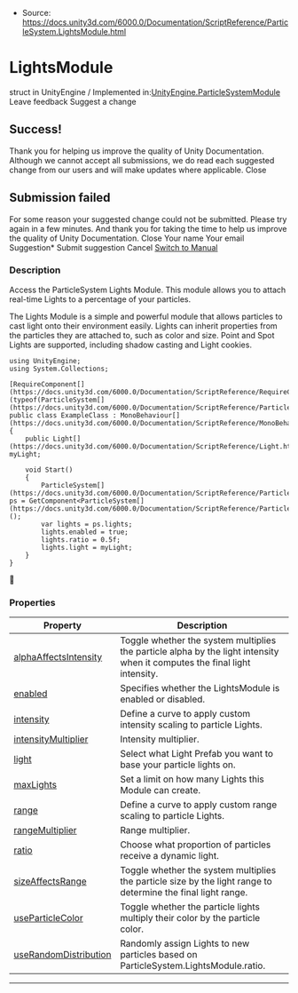 * Source: https://docs.unity3d.com/6000.0/Documentation/ScriptReference/ParticleSystem.LightsModule.html

# LightsModule
struct in UnityEngine
/
Implemented in:[UnityEngine.ParticleSystemModule](https://docs.unity3d.com/6000.0/Documentation/ScriptReference/UnityEngine.ParticleSystemModule.html)
Leave feedback
Suggest a change
## Success!
Thank you for helping us improve the quality of Unity Documentation. Although we cannot accept all submissions, we do read each suggested change from our users and will make updates where applicable.
Close
## Submission failed
For some reason your suggested change could not be submitted. Please <a>try again</a> in a few minutes. And thank you for taking the time to help us improve the quality of Unity Documentation.
Close
Your name Your email Suggestion* Submit suggestion
Cancel
[Switch to Manual](https://docs.unity3d.com/6000.0/Documentation/Manual/class-ParticleSystem.html "Go to ParticleSystem Component in the Manual")
### Description
Access the ParticleSystem Lights Module.
This module allows you to attach real-time Lights to a percentage of your particles.  
  
The Lights Module is a simple and powerful module that allows particles to cast light onto their environment easily. Lights can inherit properties from the particles they are attached to, such as color and size. Point and Spot Lights are supported, including shadow casting and Light cookies.
```
using UnityEngine;
using System.Collections;  
  
[RequireComponent[](https://docs.unity3d.com/6000.0/Documentation/ScriptReference/RequireComponent.html)(typeof(ParticleSystem[](https://docs.unity3d.com/6000.0/Documentation/ScriptReference/ParticleSystem.html)))]
public class ExampleClass : MonoBehaviour[](https://docs.unity3d.com/6000.0/Documentation/ScriptReference/MonoBehaviour.html)
{
    public Light[](https://docs.unity3d.com/6000.0/Documentation/ScriptReference/Light.html) myLight;  
  
    void Start()
    {
        ParticleSystem[](https://docs.unity3d.com/6000.0/Documentation/ScriptReference/ParticleSystem.html) ps = GetComponent<ParticleSystem[](https://docs.unity3d.com/6000.0/Documentation/ScriptReference/ParticleSystem.html)>();
        var lights = ps.lights;
        lights.enabled = true;
        lights.ratio = 0.5f;
        lights.light = myLight;
    }
}

```

### Properties
Property | Description  
---|---  
[alphaAffectsIntensity](https://docs.unity3d.com/6000.0/Documentation/ScriptReference/ParticleSystem.LightsModule-alphaAffectsIntensity.html) | Toggle whether the system multiplies the particle alpha by the light intensity when it computes the final light intensity.  
[enabled](https://docs.unity3d.com/6000.0/Documentation/ScriptReference/ParticleSystem.LightsModule-enabled.html) | Specifies whether the LightsModule is enabled or disabled.  
[intensity](https://docs.unity3d.com/6000.0/Documentation/ScriptReference/ParticleSystem.LightsModule-intensity.html) | Define a curve to apply custom intensity scaling to particle Lights.  
[intensityMultiplier](https://docs.unity3d.com/6000.0/Documentation/ScriptReference/ParticleSystem.LightsModule-intensityMultiplier.html) | Intensity multiplier.  
[light](https://docs.unity3d.com/6000.0/Documentation/ScriptReference/ParticleSystem.LightsModule-light.html) | Select what Light Prefab you want to base your particle lights on.  
[maxLights](https://docs.unity3d.com/6000.0/Documentation/ScriptReference/ParticleSystem.LightsModule-maxLights.html) | Set a limit on how many Lights this Module can create.  
[range](https://docs.unity3d.com/6000.0/Documentation/ScriptReference/ParticleSystem.LightsModule-range.html) | Define a curve to apply custom range scaling to particle Lights.  
[rangeMultiplier](https://docs.unity3d.com/6000.0/Documentation/ScriptReference/ParticleSystem.LightsModule-rangeMultiplier.html) | Range multiplier.  
[ratio](https://docs.unity3d.com/6000.0/Documentation/ScriptReference/ParticleSystem.LightsModule-ratio.html) | Choose what proportion of particles receive a dynamic light.  
[sizeAffectsRange](https://docs.unity3d.com/6000.0/Documentation/ScriptReference/ParticleSystem.LightsModule-sizeAffectsRange.html) | Toggle whether the system multiplies the particle size by the light range to determine the final light range.  
[useParticleColor](https://docs.unity3d.com/6000.0/Documentation/ScriptReference/ParticleSystem.LightsModule-useParticleColor.html) | Toggle whether the particle lights multiply their color by the particle color.  
[useRandomDistribution](https://docs.unity3d.com/6000.0/Documentation/ScriptReference/ParticleSystem.LightsModule-useRandomDistribution.html) | Randomly assign Lights to new particles based on ParticleSystem.LightsModule.ratio.  
* * *
